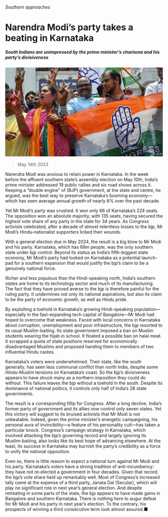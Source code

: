 ###### Southern approaches

# Narendra Modi’s party takes a beating in Karnataka 

##### South Indians are unimpressed by the prime minister’s charisma and his party’s divisiveness 

![image](images/20230520_ASP503.jpg) 

> May 14th 2023 

Narendra Modi was anxious to retain power in Karnataka. In the week before the affluent southern state’s assembly election on May 10th, India’s prime minister addressed 19 public rallies and six road shows across it. Keeping a “double engine” of  (BJP) government, at the state and centre, he argued, was the best way to preserve Karnataka’s booming economy—which has seen average annual growth of nearly 8% over the past decade.

Yet Mr Modi’s party was crushed. It won only 66 of Karnataka’s 224 seats. The opposition  won an absolute majority, with 135 seats, having secured the highest vote share of any party in the state for 34 years. As Congress activists celebrated, after a decade of almost relentless losses to the bjp, Mr Modi’s Hindu-nationalist supporters licked their wounds.

With a general election due in May 2024, the result is a big blow to Mr Modi and his party. Karnataka, which has 68m people, was the only southern state under bjp control. Beyond its status as India’s fifth-biggest state economy, Mr Modi’s party had looked on Karnataka as a potential launch-pad for a southern expansion that would justify the bjp’s claim to be a genuinely national force.

Richer and less populous than the Hindi-speaking north, India’s southern states are home to its technology sector and much of its manufacturing. The fact that they have proved averse to the bjp is therefore painful for the ruling party. It undermines not only its national aspirations, but also its claim to be the party of economic growth, as well as Hindu pride.

By exploiting a toehold in Karnataka’s growing Hindi-speaking population—especially in the fast-expanding tech capital of Bangalore—Mr Modi had hoped to overcome that weakness. Faced with local concerns in Karnataka about corruption, unemployment and poor infrastructure, the bjp resorted to its usual Muslim-baiting. Its state government imposed a ban on Muslim students wearing the hijab in school. It floated a possible ban on halal meat. It scrapped a quota of state positions reserved for economically disadvantaged Muslims and proposed handing them to members of two influential Hindu castes.

Karnataka’s voters were underwhelmed. Their state, like the south generally, has seen less communal conflict than north India, despite some Hindu-Muslim tensions on Karnataka’s coast. So the bjp’s divisiveness appears to have struck many as a northern imposition they could do without. This failure leaves the bjp without a toehold in the south. Despite its dominance of national politics, it controls only half of India’s 28 state governments.

The result is a corresponding fillip for Congress. After a long decline, India’s former party of government and its allies now control only seven states. Yet this victory will suggest to its bruised activists that Mr Modi is not unbeatable. Indeed, given the prime minister’s energetic campaigning, his personal aura of invincibility—a feature of his personality cult—has taken a particular knock. Congress’s campaign strategy in Karnataka, which involved attacking the bjp’s governing record and largely ignoring its Muslim-baiting, also looks like its best hope of advancing elsewhere. At the least, its success in Karnataka may burnish the party’s credibility as a force to unify the national opposition.

Even so, there is little reason to expect a national turn against Mr Modi and his party. Karnataka’s voters have a strong tradition of anti-incumbency: they have not re-elected a government in four decades. Given that record, the bjp’s vote share held up remarkably well. Most of Congress’s increased tally came at the expense of a third party, Janata Dal (Secular), which will play no significant role in next year’s general election. And despite retreating in some parts of the state, the bjp appears to have made gains in Bangalore and southern Karnataka. There is nothing here to augur defeat for Mr Modi and his party in next year’s election. To the contrary, his prospects of winning a third consecutive term look almost assured.■

